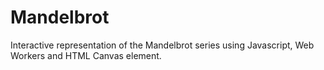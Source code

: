 # Mandelbrot
Interactive representation of the Mandelbrot series using Javascript, Web Workers and HTML Canvas element.

